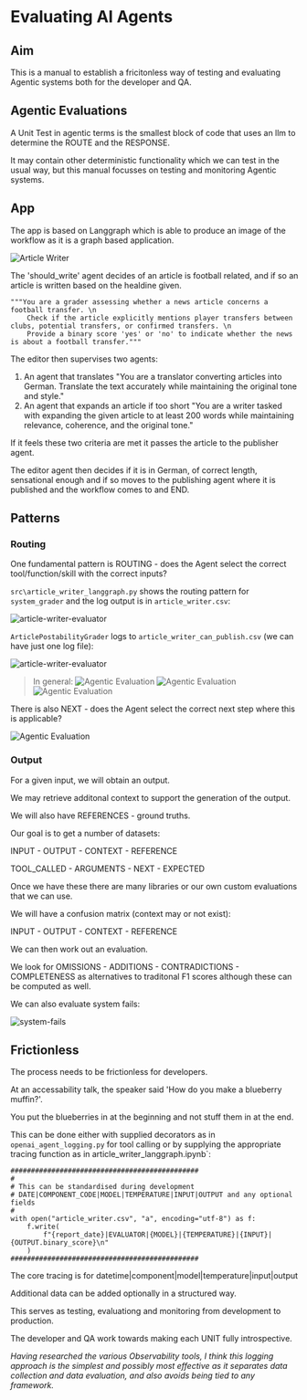 # Evaluating AI Agents

## Aim

This is a manual to establish a fricitonless way of testing and evaluating Agentic systems both for the developer and QA.

## Agentic Evaluations

<!-- We can see an Agentic workflow:

![Agentic Evaluation](./images/agentic-rag-langchain.png) -->

A Unit Test in agentic terms is the smallest block of code that uses an llm to determine the ROUTE and the RESPONSE.

It may contain other deterministic functionality which we can test in the usual way, but this manual focusses on testing and monitoring Agentic systems.

## App

The app is based on Langgraph which is able to produce an image of the workflow as it is a graph based application.

![Article Writer](./images/article_writer_langgraph.png)

The 'should_write' agent decides of an article is football related, and if so an article is written based on the healdine given.

```
"""You are a grader assessing whether a news article concerns a football transfer. \n
    Check if the article explicitly mentions player transfers between clubs, potential transfers, or confirmed transfers. \n
    Provide a binary score 'yes' or 'no' to indicate whether the news is about a football transfer."""
```

The editor then supervises two agents:

1. An agent that translates "You are a translator converting articles into German. Translate the text accurately while maintaining the original tone and style."
2. An agent that expands an article if too short "You are a writer tasked with expanding the given article to at least 200 words while maintaining relevance, coherence, and the original tone."

If it feels these two criteria are met it passes the article to the publisher agent.

The editor agent then decides if it is in German, of correct length, sensational enough and if so moves to the publishing agent where it is published and the workflow comes to and END.

## Patterns

### Routing


One fundamental pattern is ROUTING - does the Agent select the correct tool/function/skill with the correct inputs?

`src\article_writer_langgraph.py` shows the routing pattern for `system_grader` and the log output is in `article_writer.csv`:

![article-writer-evaluator](./images/article-writer-evaluator.png)

`ArticlePostabilityGrader` logs to `article_writer_can_publish.csv` (we can have just one log file):

![article-writer-evaluator](./images/article-writer-publisher.png)

> In general: 
![Agentic Evaluation](./images/evaluating-ai-agents-1.png)
![Agentic Evaluation](./images/evaluating-ai-agents-2.png)
![Agentic Evaluation](./images/evaluating-ai-agents-3.png)

There is also NEXT - does the Agent select the correct next step where this is applicable?

![Agentic Evaluation](./images/evaluating-ai-agents-4.png)

### Output

For a given input, we will obtain an output. 

We may retrieve additonal context to support the generation of the output.

We will also have REFERENCES - ground truths.

Our goal is to get a number of datasets:

INPUT - OUTPUT - CONTEXT - REFERENCE

TOOL_CALLED - ARGUMENTS - NEXT - EXPECTED

Once we have these there are many libraries or our own custom evaluations that we can use.

We will have a confusion matrix (context may or not exist):

INPUT - OUTPUT - CONTEXT - REFERENCE

We can then work out an evaluation.

We look for OMISSIONS - ADDITIONS - CONTRADICTIONS - COMPLETENESS as alternatives to traditonal F1 scores although these can be computed as well.

We can also evaluate system fails:

![system-fails](./images/system-fails.png)


## Frictionless

The process needs to be frictionless for developers.

At an accessability talk, the speaker said 'How do you make a blueberry muffin?'. 

You put the blueberries in at the beginning and not stuff them in at the end.

This can be done either with supplied decorators as in `openai_agent_logging.py` for tool calling or by supplying the appropriate tracing function as in article_writer_langgraph.ipynb`:

```
##############################################
#
# This can be standardised during development
# DATE|COMPONENT_CODE|MODEL|TEMPERATURE|INPUT|OUTPUT and any optional fields
#
with open("article_writer.csv", "a", encoding="utf-8") as f:
    f.write(
        f"{report_date}|EVALUATOR|{MODEL}|{TEMPERATURE}|{INPUT}|{OUTPUT.binary_score}\n"
    )
##############################################
```
The core tracing is for datetime|component|model|temperature|input|output

Additional data can be added optionally in a structured way.

This serves as testing, evaluationg and monitoring from development to production.

The developer and QA work towards making each UNIT fully introspective.

*Having researched the various Observability tools, I think this logging approach is the simplest and possibly most effective as it separates data collection and data evaluation, and also avoids being tied to any framework.*

